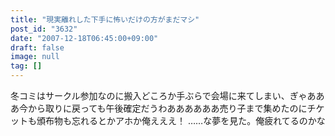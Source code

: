 ```yaml
---
title: "現実離れした下手に怖いだけの方がまだマシ"
post_id: "3632"
date: "2007-12-18T06:45:00+09:00"
draft: false
image: null
tag: []
---
```



冬コミはサークル参加なのに搬入どころか手ぶらで会場に来てしまい、ぎゃあああ今から取りに戻っても午後確定だうわああああああ売り子まで集めたのにチケットも頒布物も忘れるとかアホか俺えええ！ ……な夢を見た。俺疲れてるのかな
